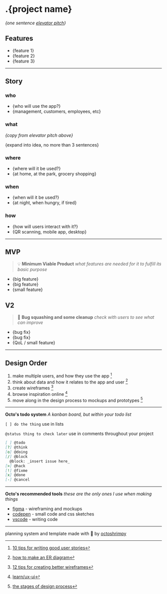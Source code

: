 # .{project name}

_{one sentence [elevator pitch](https://en.wikipedia.org/wiki/Elevator_pitch)}_

## Features

* {feature 1}
* {feature 2}
* {feature 3}

---

## Story

### who
* {who will use the app?}
* {management, customers, employees, etc}

### what
_{copy from elevator pitch above}_

{expand into idea, no more than 3 sentences}


### where
* {where will it be used?}
* {at home, at the park, grocery shopping}

### when
* {when will it be used?}
* {at night, when hungry, if tired}

### how
* {how will users interact with it?}
* {QR scanning, mobile app, desktop}

---

## MVP
> :bulb: **Minimum Viable Product** _what features are needed for it to fulfill its basic purpose_

* {big feature}
* {big feature}
* {small feature}

## V2
> :pencil: **Bug squashing and some cleanup** _check with users to see what can improve_

* {bug fix}
* {bug fix}
* {QoL / small feature}

---

## Design Order
1. make multiple users, and how they use the app [^1]
1. think about data and how it relates to the app and user [^2]
1. create wireframes [^3]
1. browse inspiration online [^4]
1. move along in the design process to mockups and prototypes [^5]

---

**Octo's todo system**
_A kanban board, but within your todo list_

`[ ] do the thing` use in lists

`@status thing to check later` use in comments throughout your project 

```md
[ ] @todo
[?] @think
[o] @doing
[/] @block
  @block: _insert issue here_
[>] @hack
[!] @fixme
[x] @done
[-] @cancel
```

---

**Octo's recommended tools**
_these are the only ones I use when making things_

* [figma](https://figma.com) - wireframing and mockups
* [codepen](https://codepen.io) - small code and css sketches
* [vscode](https://code.visualstudio.com/) - writing code

[^1]: [10 tips for writing good user stories](https://www.romanpichler.com/blog/10-tips-writing-good-user-stories/)
[^2]: [how to make an ER diagram](https://youtu.be/QpdhBUYk7Kk)
[^3]: [12 tips for creating better wireframes](https://uxplanet.org/12-practical-tips-for-creating-better-wireframes-be0418777946)
[^4]: [learn/ux-ui](https://github.com/octoshrimpy/learn/blob/main/web/frontend/UX_UI.md#design-inspiration)
[^5]: [the stages of design process](https://medium.com/a-curious-life/wireframe-mockup-prototype-and-other-stages-of-designing-process-2a3f1c9e1dbf)

---

planning system and template made with :purple_heart: by [octoshrimpy](https://github.com/octoshrimpy)
